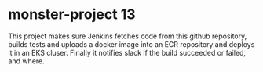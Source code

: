 # monster-project 13
This project makes sure Jenkins fetches code from this github repository, builds tests and uploads a docker image into an ECR repository and deploys it in an EKS cluser. Finally it notifies slack if the build succeeded or failed, and where.
